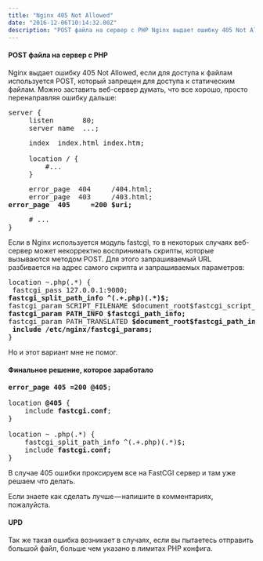 ```yaml
---
title: "Nginx 405 Not Allowed"
date: "2016-12-06T10:14:32.00Z"
description: "POST файла на сервер с PHP Nginx выдает ошибку 405 Not Allowed, если для доступа к файлам используется POST, который запрещен дл"
---
```


<!--kg-card-begin: html--><h4>POST файла на сервер с PHP</h4>
<p>Nginx выдает ошибку 405 Not Allowed, если для доступа к файлам используется POST, который запрещен для доступа к статическим файлам. Можно заставить веб-сервер думать, что все хорошо, просто перенаправляя ошибку дальше:</p>
<pre>server {<br>     listen       80;<br>     server_name  ...;</pre>
<pre>     index  index.html index.htm;<br><br>     location / {<br>         #...<br>     }</pre>
<pre>     error_page  404     /404.html;<br>     error_page  403     /403.html;<br><strong>error_page  405     =200 $uri;</strong></pre>
<pre>     # ...<br>}</pre>
<p>Если в Nginx используется модуль fastcgi, то в некоторых случаях веб-сервер может некорректно воспринимать скрипты, которые вызываются методом POST. Для этого запрашиваемый URL разбивается на адрес самого скрипта и запрашиваемых параметров:</p>
<pre>location ~.php(.*) {<br> fastcgi_pass 127.0.0.1:9000;<br><strong>fastcgi_split_path_info ^(.+.php)(.*)$;<br></strong>fastcgi_param SCRIPT_FILENAME $document_root$fastcgi_script_name;<br><strong>fastcgi_param PATH_INFO $fastcgi_path_info;<br></strong>fastcgi_param PATH_TRANSLATED <strong>$document_root$fastcgi_path_info;<br> include /etc/nginx/fastcgi_params;<br></strong>}</pre>
<p>Но и этот вариант мне не помог.</p>
<h4>Финальное решение, которое заработало</h4>
<pre><strong>error_page 405 =200 @405</strong>;<br><br>location <strong>@405</strong> {<br>    include <strong>fastcgi.conf</strong>;<br>}<br><br>location ~ .php(.*) {<br>    fastcgi_split_path_info ^(.+.php)(.*)$;<br>    include <strong>fastcgi.conf;</strong><br>}</pre>
<p>В случае 405 ошибки проксируем все на FastCGI сервер и там уже решаем что делать.</p>
<p>Если знаете как сделать лучше — напишите в комментариях, пожалуйста.</p>
<h4>UPD</h4>
<p>Так же такая ошибка возникает в случаях, если вы пытаетесь отправить большой файл, больше чем указано в лимитах PHP конфига.</p>
<!--kg-card-end: html-->

